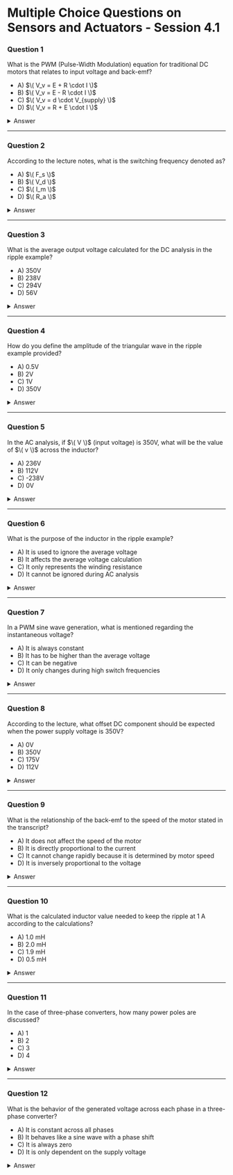 
# Multiple Choice Questions on Sensors and Actuators - Session 4.1

### Question 1
What is the PWM (Pulse-Width Modulation) equation for traditional DC motors that relates to input voltage and back-emf?
- A) $\( V_v = E + R \cdot I \)$
- B) $\( V_v = E - R \cdot I \)$
- C) $\( V_v = d \cdot V_{supply} \)$
- D) $\( V_v = R + E \cdot I \)$

<details>
<summary>Answer</summary>
A) $\( V_v = E + R \cdot I \)$
</details>

---

### Question 2
According to the lecture notes, what is the switching frequency denoted as?
- A) $\( F_s \)$
- B) $\( V_d \)$
- C) $\( I_m \)$
- D) $\( R_a \)$

<details>
<summary>Answer</summary>
A) $\( F_s \)$
</details>

---

### Question 3
What is the average output voltage calculated for the DC analysis in the ripple example?
- A) 350V
- B) 238V
- C) 294V
- D) 56V

<details>
<summary>Answer</summary>
B) 238V
</details>

---

### Question 4
How do you define the amplitude of the triangular wave in the ripple example provided?
- A) 0.5V
- B) 2V
- C) 1V
- D) 350V

<details>
<summary>Answer</summary>
C) 1V
</details>

---

### Question 5
In the AC analysis, if $\( V \)$ (input voltage) is 350V, what will be the value of $\( v \)$ across the inductor?
- A) 236V
- B) 112V
- C) -238V
- D) 0V

<details>
<summary>Answer</summary>
B) 112V
</details>

---

### Question 6
What is the purpose of the inductor in the ripple example?
- A) It is used to ignore the average voltage
- B) It affects the average voltage calculation
- C) It only represents the winding resistance
- D) It cannot be ignored during AC analysis

<details>
<summary>Answer</summary>
D) It cannot be ignored during AC analysis
</details>

---

### Question 7
In a PWM sine wave generation, what is mentioned regarding the instantaneous voltage?
- A) It is always constant
- B) It has to be higher than the average voltage
- C) It can be negative
- D) It only changes during high switch frequencies

<details>
<summary>Answer</summary>
C) It can be negative
</details>

---

### Question 8
According to the lecture, what offset DC component should be expected when the power supply voltage is 350V?
- A) 0V
- B) 350V
- C) 175V
- D) 112V

<details>
<summary>Answer</summary>
C) 175V
</details>

---

### Question 9
What is the relationship of the back-emf to the speed of the motor stated in the transcript?
- A) It does not affect the speed of the motor
- B) It is directly proportional to the current
- C) It cannot change rapidly because it is determined by motor speed
- D) It is inversely proportional to the voltage

<details>
<summary>Answer</summary>
C) It cannot change rapidly because it is determined by motor speed
</details>

---

### Question 10
What is the calculated inductor value needed to keep the ripple at 1 A according to the calculations?
- A) 1.0 mH
- B) 2.0 mH
- C) 1.9 mH
- D) 0.5 mH

<details>
<summary>Answer</summary>
C) 1.9 mH
</details>

---

### Question 11
In the case of three-phase converters, how many power poles are discussed?
- A) 1
- B) 2
- C) 3
- D) 4

<details>
<summary>Answer</summary>
C) 3
</details>

---

### Question 12
What is the behavior of the generated voltage across each phase in a three-phase converter?
- A) It is constant across all phases
- B) It behaves like a sine wave with a phase shift
- C) It is always zero
- D) It is only dependent on the supply voltage

<details>
<summary>Answer</summary>
B) It behaves like a sine wave with a phase shift
</details>

